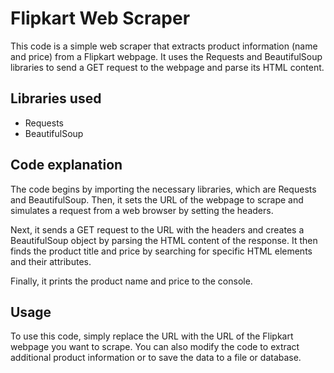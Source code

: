 # Flipkart Web Scraper

This code is a simple web scraper that extracts product information (name and price) from a Flipkart webpage. It uses the Requests and BeautifulSoup libraries to send a GET request to the webpage and parse its HTML content. 

## Libraries used
- Requests
- BeautifulSoup

## Code explanation
The code begins by importing the necessary libraries, which are Requests and BeautifulSoup. Then, it sets the URL of the webpage to scrape and simulates a request from a web browser by setting the headers. 

Next, it sends a GET request to the URL with the headers and creates a BeautifulSoup object by parsing the HTML content of the response. It then finds the product title and price by searching for specific HTML elements and their attributes.

Finally, it prints the product name and price to the console. 

## Usage
To use this code, simply replace the URL with the URL of the Flipkart webpage you want to scrape. You can also modify the code to extract additional product information or to save the data to a file or database.
